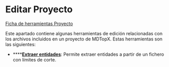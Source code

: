 # Editar Proyecto

[Ficha de herramientas Proyecto](./)

Este apartado contiene algunas herramientas de edición relacionadas con los archivos incluidos en un proyecto de MDTopX. Estas herramientas son las siguientes:

* \*\*\*\*[**Extraer entidades**](../../herramientas-proyectos/extraer-entidades.md): Permite extraer entidades a partir de un fichero con límites de corte.

